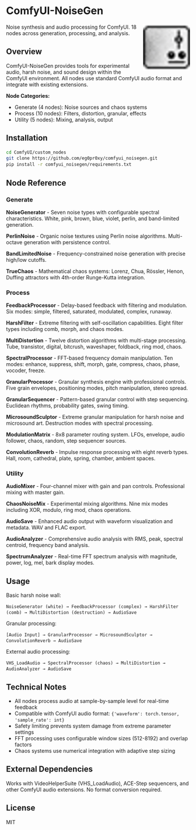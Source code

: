 # ComfyUI-NoiseGen

<img src="noisegen_logo.png" alt="NoiseGen Logo" width="128" height="128" align="right"/>

Noise synthesis and audio processing for ComfyUI. 18 nodes across generation, processing, and analysis.

## Overview

ComfyUI-NoiseGen provides tools for experimental audio, harsh noise, and sound design within the ComfyUI environment. All nodes use standard ComfyUI audio format and integrate with existing extensions.

**Node Categories:**
- Generate (4 nodes): Noise sources and chaos systems
- Process (10 nodes): Filters, distortion, granular, effects
- Utility (5 nodes): Mixing, analysis, output

## Installation

```bash
cd ComfyUI/custom_nodes
git clone https://github.com/eg0pr0xy/comfyui_noisegen.git
pip install -r comfyui_noisegen/requirements.txt
```

## Node Reference

### Generate

**NoiseGenerator** - Seven noise types with configurable spectral characteristics. White, pink, brown, blue, violet, perlin, and band-limited generation.

**PerlinNoise** - Organic noise textures using Perlin noise algorithms. Multi-octave generation with persistence control.

**BandLimitedNoise** - Frequency-constrained noise generation with precise high/low cutoffs.

**TrueChaos** - Mathematical chaos systems: Lorenz, Chua, Rössler, Henon, Duffing attractors with 4th-order Runge-Kutta integration.

### Process

**FeedbackProcessor** - Delay-based feedback with filtering and modulation. Six modes: simple, filtered, saturated, modulated, complex, runaway.

**HarshFilter** - Extreme filtering with self-oscillation capabilities. Eight filter types including comb, morph, and chaos modes.

**MultiDistortion** - Twelve distortion algorithms with multi-stage processing. Tube, transistor, digital, bitcrush, waveshaper, foldback, ring mod, chaos.

**SpectralProcessor** - FFT-based frequency domain manipulation. Ten modes: enhance, suppress, shift, morph, gate, compress, chaos, phase, vocoder, freeze.

**GranularProcessor** - Granular synthesis engine with professional controls. Five grain envelopes, positioning modes, pitch manipulation, stereo spread.

**GranularSequencer** - Pattern-based granular control with step sequencing. Euclidean rhythms, probability gates, swing timing.

**MicrosoundSculptor** - Extreme granular manipulation for harsh noise and microsound art. Destruction modes with spectral processing.

**ModulationMatrix** - 8x8 parameter routing system. LFOs, envelope, audio follower, chaos, random, step sequencer sources.

**ConvolutionReverb** - Impulse response processing with eight reverb types. Hall, room, cathedral, plate, spring, chamber, ambient spaces.

### Utility

**AudioMixer** - Four-channel mixer with gain and pan controls. Professional mixing with master gain.

**ChaosNoiseMix** - Experimental mixing algorithms. Nine mix modes including XOR, modulo, ring mod, chaos operations.

**AudioSave** - Enhanced audio output with waveform visualization and metadata. WAV and FLAC export.

**AudioAnalyzer** - Comprehensive audio analysis with RMS, peak, spectral centroid, frequency band analysis.

**SpectrumAnalyzer** - Real-time FFT spectrum analysis with magnitude, power, log, mel, bark display modes.

## Usage

Basic harsh noise wall:
```
NoiseGenerator (white) → FeedbackProcessor (complex) → HarshFilter (comb) → MultiDistortion (destruction) → AudioSave
```

Granular processing:
```
[Audio Input] → GranularProcessor → MicrosoundSculptor → ConvolutionReverb → AudioSave
```

External audio processing:
```
VHS_LoadAudio → SpectralProcessor (chaos) → MultiDistortion → AudioAnalyzer → AudioSave
```

## Technical Notes

- All nodes process audio at sample-by-sample level for real-time feedback
- Compatible with ComfyUI audio format: `{'waveform': torch.tensor, 'sample_rate': int}`
- Safety limiting prevents system damage from extreme parameter settings
- FFT processing uses configurable window sizes (512-8192) and overlap factors
- Chaos systems use numerical integration with adaptive step sizing

## External Dependencies

Works with VideoHelperSuite (VHS_LoadAudio), ACE-Step sequencers, and other ComfyUI audio extensions. No format conversion required.

## License

MIT 
